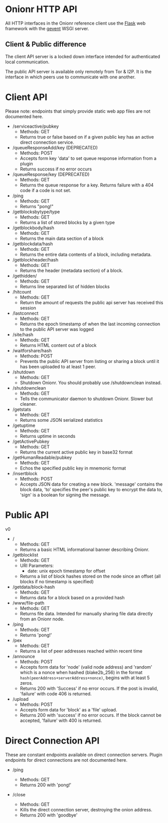 # Onionr HTTP API

All HTTP interfaces in the Onionr reference client use the [Flask](http://flask.pocoo.org/) web framework with the [gevent](http://www.gevent.org/) WSGI server.

## Client & Public difference

The client API server is a locked down interface intended for authenticated local communication. 

The public API server is available only remotely from Tor & I2P. It is the interface in which peers use to communicate with one another.

# Client API

Please note: endpoints that simply provide static web app files are not documented here.

* /serviceactive/pubkey
    - Methods: GET
    - Returns true or false based on if a given public key has an active direct connection service.
* /queueResponseAdd/key (DEPRECATED)
    - Methods: POST
    - Accepts form key 'data' to set queue response information from a plugin
    - Returns success if no error occurs
* /queueResponse/key (DEPRECATED)
    - Methods: GET
    - Returns the queue response for a key. Returns failure with a 404 code if a code is not set.
* /ping
    - Methods: GET
    - Returns "pong!"
* /getblocksbytype/type
    - Methods: GET
    - Returns a list of stored blocks by a given type
* /getblockbody/hash
    - Methods: GET
    - Returns the main data section of a block
* /getblockdata/hash
    - Methods: GET
    - Returns the entire data contents of a block, including metadata.
* /getblockheader/hash
    - Methods: GET
    - Returns the header (metadata section) of a block.
* /gethidden/
    - Methods: GET
    - Returns line separated list of hidden blocks
* /hitcount
    - Methods: GET
    - Return the amount of requests the public api server has received this session
* /lastconnect
    - Methods: GET
    - Returns the epoch timestamp of when the last incoming connection to the public API server was logged
* /site/hash
    - Methods: GET
    - Returns HTML content out of a block
* /waitforshare/hash
    - Methods: POST
    - Prevents the public API server from listing or sharing a block until it has been uploaded to at least 1 peer.
* /shutdown
    - Methods: GET
    - Shutdown Onionr. You should probably use /shutdownclean instead.
* /shutdownclean
    - Methods: GET
    - Tells the communicator daemon to shutdown Onionr. Slower but cleaner.
* /getstats
    - Methods: GET
    - Returns some JSON serialized statistics
* /getuptime
    - Methods: GET
    - Returns uptime in seconds
* /getActivePubkey
    - Methods: GET
    - Returns the current active public key in base32 format
* /getHumanReadable/pubkey
    - Methods: GET
    - Echos the specified public key in mnemonic format
* /insertblock
    - Methods: POST
    - Accepts JSON data for creating a new block. 'message' contains the block data, 'to' specifies the peer's public key to encrypt the data to, 'sign' is a boolean for signing the message.

# Public API

v0

* /
    - Methods: GET
    - Returns a basic HTML informational banner describing Onionr.
* /getblocklist
    - Methods: GET
    - URI Parameters:
        - date: unix epoch timestamp for offset
    - Returns a list of block hashes stored on the node since an offset (all blocks if no timestamp is specified)
* /getdata/block-hash
    - Methods: GET
    - Returns data for a block based on a provided hash
* /www/file-path
    - Methods: GET
    - Returns file data. Intended for manually sharing file data directly from an Onionr node.
* /ping
    - Methods: GET
    - Returns 'pong!'
* /pex
    - Methods: GET
    - Returns a list of peer addresses reached within recent time
* /announce
    - Methods: POST
    - Accepts form data for 'node' (valid node address) and 'random' which is a nonce when hashed (blake2b_256) in the format `hash(peerAddress+serverAddress+nonce)`, begins with at least 5 zeros.
    - Returns 200 with 'Success' if no error occurs. If the post is invalid, 'failure' with code 406 is returned.
* /upload
    - Methods: POST
    - Accepts form data for 'block' as a 'file' upload.
    - Returns 200 with 'success' if no error occurs. If the block cannot be accepted, 'failure' with 400 is returned.

# Direct Connection API

These are constant endpoints available on direct connection servers. Plugin endpoints for direct connections are not documented here.

* /ping
    - Methods: GET
    - Returns 200 with 'pong!'

* /close
    - Methods: GET
    - Kills the direct connection server, destroying the onion address.
    - Returns 200 with 'goodbye'